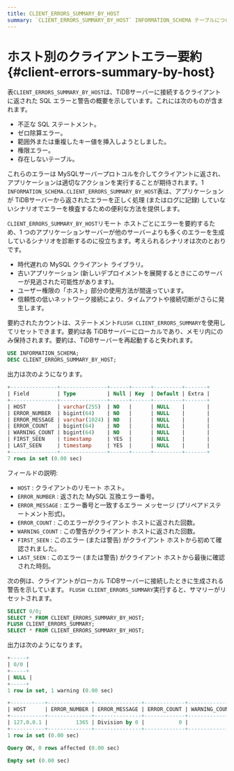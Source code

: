 ```yaml
---
title: CLIENT_ERRORS_SUMMARY_BY_HOST
summary: `CLIENT_ERRORS_SUMMARY_BY_HOST` INFORMATION_SCHEMA テーブルについて学習します。
---
```


# ホスト別のクライアントエラー要約 {#client-errors-summary-by-host}

表`CLIENT_ERRORS_SUMMARY_BY_HOST`は、TiDBサーバーに接続するクライアントに返された SQL エラーと警告の概要を示しています。これには次のものが含まれます。

-   不正な SQL ステートメント。
-   ゼロ除算エラー。
-   範囲外または重複したキー値を挿入しようとしました。
-   権限エラー。
-   存在しないテーブル。

これらのエラーは MySQLサーバープロトコルを介してクライアントに返され、アプリケーションは適切なアクションを実行することが期待されます。1 `INFORMATION_SCHEMA.CLIENT_ERRORS_SUMMARY_BY_HOST`表は、アプリケーションが TiDBサーバーから返されたエラーを正しく処理 (またはログに記録) していないシナリオでエラーを検査するための便利な方法を提供します。

`CLIENT_ERRORS_SUMMARY_BY_HOST`リモート ホストごとにエラーを要約するため、1 つのアプリケーションサーバーが他のサーバーよりも多くのエラーを生成しているシナリオを診断するのに役立ちます。考えられるシナリオは次のとおりです。

-   時代遅れの MySQL クライアント ライブラリ。
-   古いアプリケーション (新しいデプロイメントを展開するときにこのサーバーが見逃された可能性があります)。
-   ユーザー権限の「ホスト」部分の使用方法が間違っています。
-   信頼性の低いネットワーク接続により、タイムアウトや接続切断がさらに発生します。

要約されたカウントは、ステートメント`FLUSH CLIENT_ERRORS_SUMMARY`を使用してリセットできます。要約は各 TiDBサーバーにローカルであり、メモリ内にのみ保持されます。要約は、TiDBサーバーを再起動すると失われます。

```sql
USE INFORMATION_SCHEMA;
DESC CLIENT_ERRORS_SUMMARY_BY_HOST;
```

出力は次のようになります。

```sql
+---------------+---------------+------+------+---------+-------+
| Field         | Type          | Null | Key  | Default | Extra |
+---------------+---------------+------+------+---------+-------+
| HOST          | varchar(255)  | NO   |      | NULL    |       |
| ERROR_NUMBER  | bigint(64)    | NO   |      | NULL    |       |
| ERROR_MESSAGE | varchar(1024) | NO   |      | NULL    |       |
| ERROR_COUNT   | bigint(64)    | NO   |      | NULL    |       |
| WARNING_COUNT | bigint(64)    | NO   |      | NULL    |       |
| FIRST_SEEN    | timestamp     | YES  |      | NULL    |       |
| LAST_SEEN     | timestamp     | YES  |      | NULL    |       |
+---------------+---------------+------+------+---------+-------+
7 rows in set (0.00 sec)
```

フィールドの説明:

-   `HOST` : クライアントのリモート ホスト。
-   `ERROR_NUMBER` : 返された MySQL 互換エラー番号。
-   `ERROR_MESSAGE` : エラー番号と一致するエラー メッセージ (プリペアドステートメント形式)。
-   `ERROR_COUNT` : このエラーがクライアント ホストに返された回数。
-   `WARNING_COUNT` : この警告がクライアント ホストに返された回数。
-   `FIRST_SEEN` : このエラー (または警告) がクライアント ホストから初めて確認されました。
-   `LAST_SEEN` : このエラー (または警告) がクライアント ホストから最後に確認された時刻。

次の例は、クライアントがローカル TiDBサーバーに接続したときに生成される警告を示しています。 `FLUSH CLIENT_ERRORS_SUMMARY`実行すると、サマリーがリセットされます。

```sql
SELECT 0/0;
SELECT * FROM CLIENT_ERRORS_SUMMARY_BY_HOST;
FLUSH CLIENT_ERRORS_SUMMARY;
SELECT * FROM CLIENT_ERRORS_SUMMARY_BY_HOST;
```

出力は次のようになります。

```sql
+-----+
| 0/0 |
+-----+
| NULL |
+-----+
1 row in set, 1 warning (0.00 sec)

+-----------+--------------+---------------+-------------+---------------+---------------------+---------------------+
| HOST      | ERROR_NUMBER | ERROR_MESSAGE | ERROR_COUNT | WARNING_COUNT | FIRST_SEEN          | LAST_SEEN           |
+-----------+--------------+---------------+-------------+---------------+---------------------+---------------------+
| 127.0.0.1 |         1365 | Division by 0 |           0 |             1 | 2021-03-18 12:51:54 | 2021-03-18 12:51:54 |
+-----------+--------------+---------------+-------------+---------------+---------------------+---------------------+
1 row in set (0.00 sec)

Query OK, 0 rows affected (0.00 sec)

Empty set (0.00 sec)
```
